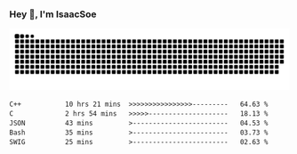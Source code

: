### Hey 👋, I'm IsaacSoe


![github contribution grid snake animation](https://raw.githubusercontent.com/IsaacSoe/IsaacSoe/output/github-contribution-grid-snake.svg)

<!--START_SECTION:waka-->

```txt
C++           10 hrs 21 mins  >>>>>>>>>>>>>>>>---------   64.63 %
C             2 hrs 54 mins   >>>>>--------------------   18.13 %
JSON          43 mins         >------------------------   04.53 %
Bash          35 mins         >------------------------   03.73 %
SWIG          25 mins         >------------------------   02.63 %
```

<!--END_SECTION:waka-->
